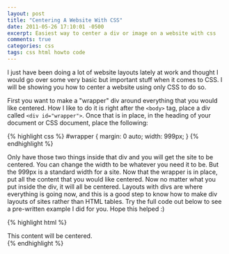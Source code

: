 ```yaml
---
layout: post
title: "Centering A Website With CSS"
date: 2011-05-26 17:10:01 -0500
excerpt: Easiest way to center a div or image on a website with css
comments: true
categories: css
tags: css html howto code
---
```

I just have been doing a lot of website layouts lately at work and thought I would go over some very basic but important stuff when it comes to CSS. I will be showing you how to center a website using only CSS to do so.  

First you want to make a "wrapper" div around everything that you would like centered. How I like to do it is right after the `<body>` tag, place a div called `<div id="wrapper">`. Once that is in place, in the heading of your document or CSS document, place the following:  

{% highlight css %}
#wrapper {
  margin: 0 auto;
  width: 999px;
}
{% endhighlight %}

Only have those two things inside that div and you will get the site to be centered. You can change the width to be whatever you need it to be. But the 999px is a standard width for a site. Now that the wrapper is in place, put all the content that you would like centered. Now no matter what you put inside the div, it will all be centered. Layouts with divs are where everything is going now, and this is a good step to know how to make div layouts of sites rather than HTML tables. Try the full code out below to see a pre-written example I did for you. Hope this helped :)  

{% highlight html %}
<!DOCTYPE html>
<html>
  <head>
    <style>
      #wrapper {
        margin: 0 auto;
        width: 999px;
      }
    </style>
  </head>
  <body>
    <div id="wrapper">
      This content will be centered.
    </div>
  </body>
</html>
{% endhighlight %}
